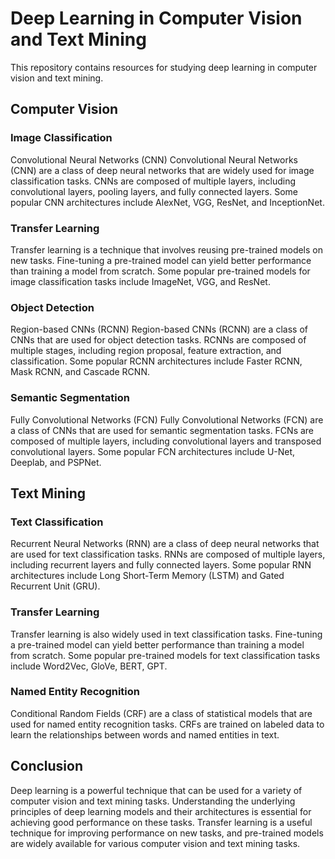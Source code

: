 # Deep Learning in Computer Vision and Text Mining
This repository contains resources for studying deep learning in computer vision and text mining.

## Computer Vision
### Image Classification
Convolutional Neural Networks (CNN)
Convolutional Neural Networks (CNN) are a class of deep neural networks that are widely used for image classification tasks. CNNs are composed of multiple layers, including convolutional layers, pooling layers, and fully connected layers. Some popular CNN architectures include AlexNet, VGG, ResNet, and InceptionNet.

### Transfer Learning
Transfer learning is a technique that involves reusing pre-trained models on new tasks. Fine-tuning a pre-trained model can yield better performance than training a model from scratch. Some popular pre-trained models for image classification tasks include ImageNet, VGG, and ResNet.

### Object Detection
Region-based CNNs (RCNN)
Region-based CNNs (RCNN) are a class of CNNs that are used for object detection tasks. RCNNs are composed of multiple stages, including region proposal, feature extraction, and classification. Some popular RCNN architectures include Faster RCNN, Mask RCNN, and Cascade RCNN.

### Semantic Segmentation
Fully Convolutional Networks (FCN)
Fully Convolutional Networks (FCN) are a class of CNNs that are used for semantic segmentation tasks. FCNs are composed of multiple layers, including convolutional layers and transposed convolutional layers. Some popular FCN architectures include U-Net, Deeplab, and PSPNet.

## Text Mining
### Text Classification
Recurrent Neural Networks (RNN) are a class of deep neural networks that are used for text classification tasks. RNNs are composed of multiple layers, including recurrent layers and fully connected layers. Some popular RNN architectures include Long Short-Term Memory (LSTM) and Gated Recurrent Unit (GRU).

### Transfer Learning
Transfer learning is also widely used in text classification tasks. Fine-tuning a pre-trained model can yield better performance than training a model from scratch. Some popular pre-trained models for text classification tasks include Word2Vec, GloVe, BERT, GPT.

### Named Entity Recognition
Conditional Random Fields (CRF) are a class of statistical models that are used for named entity recognition tasks. CRFs are trained on labeled data to learn the relationships between words and named entities in text.

## Conclusion
Deep learning is a powerful technique that can be used for a variety of computer vision and text mining tasks. Understanding the underlying principles of deep learning models and their architectures is essential for achieving good performance on these tasks. Transfer learning is a useful technique for improving performance on new tasks, and pre-trained models are widely available for various computer vision and text mining tasks.
